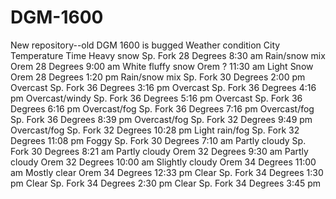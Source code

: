 # DGM-1600
New repository--old DGM 1600 is bugged
Weather condition    City    Temperature    Time
Heavy snow          Sp. Fork  28 Degrees    8:30 am
Rain/snow mix        Orem     28 Degrees    9:00 am
White fluffy snow    Orem          ?       11:30 am
Light Snow           Orem     28 Degrees    1:20 pm
Rain/snow mix       Sp. Fork  30 Degrees    2:00 pm
Overcast            Sp. Fork  36 Degrees    3:16 pm
Overcast            Sp. Fork  36 Degrees    4:16 pm
Overcast/windy      Sp. Fork  36 Degrees    5:16 pm
Overcast            Sp. Fork  36 Degrees    6:16 pm
Overcast/fog        Sp. Fork  36 Degrees    7:16 pm
Overcast/fog        Sp. Fork  36 Degrees    8:39 pm
Overcast/fog        Sp. Fork  32 Degrees    9:49 pm
Overcast/fog        Sp. Fork  32 Degrees   10:28 pm
Light rain/fog      Sp. Fork  32 Degrees   11:08 pm
Foggy               Sp. Fork  30 Degrees    7:10 am
Partly cloudy       Sp. Fork  30 Degrees    8:21 am
Partly cloudy        Orem     32 Degrees    9:30 am
Partly cloudy        Orem     32 Degrees   10:00 am
Slightly cloudy      Orem     34 Degrees   11:00 am
Mostly clear         Orem     34 Degrees   12:33 pm
Clear               Sp. Fork  34 Degrees    1:30 pm
Clear               Sp. Fork  34 Degrees    2:30 pm
Clear               Sp. Fork  34 Degrees    3:45 pm
